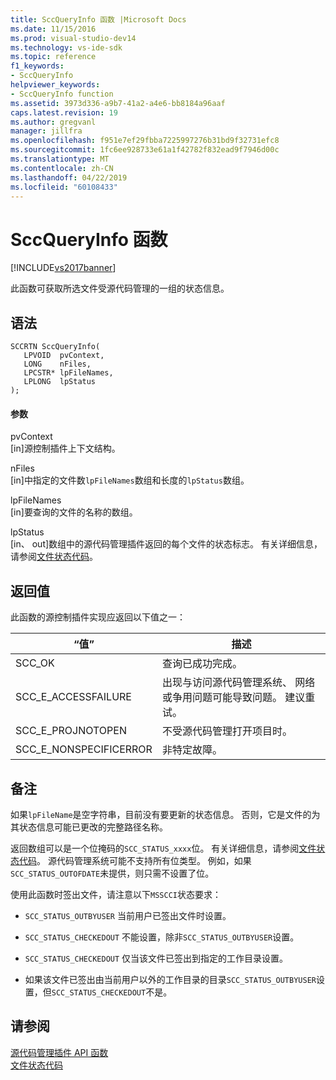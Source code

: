 ```yaml
---
title: SccQueryInfo 函数 |Microsoft Docs
ms.date: 11/15/2016
ms.prod: visual-studio-dev14
ms.technology: vs-ide-sdk
ms.topic: reference
f1_keywords:
- SccQueryInfo
helpviewer_keywords:
- SccQueryInfo function
ms.assetid: 3973d336-a9b7-41a2-a4e6-bb8184a96aaf
caps.latest.revision: 19
ms.author: gregvanl
manager: jillfra
ms.openlocfilehash: f951e7ef29fbba7225997276b31bd9f32731efc8
ms.sourcegitcommit: 1fc6ee928733e61a1f42782f832ead9f7946d00c
ms.translationtype: MT
ms.contentlocale: zh-CN
ms.lasthandoff: 04/22/2019
ms.locfileid: "60108433"
---
```

# <a name="sccqueryinfo-function"></a>SccQueryInfo 函数
[!INCLUDE[vs2017banner](../includes/vs2017banner.md)]

此函数可获取所选文件受源代码管理的一组的状态信息。  
  
## <a name="syntax"></a>语法  
  
```cpp#  
SCCRTN SccQueryInfo(  
   LPVOID  pvContext,  
   LONG    nFiles,  
   LPCSTR* lpFileNames,  
   LPLONG  lpStatus  
);  
```  
  
#### <a name="parameters"></a>参数  
 pvContext  
 [in]源控制插件上下文结构。  
  
 nFiles  
 [in]中指定的文件数`lpFileNames`数组和长度的`lpStatus`数组。  
  
 lpFileNames  
 [in]要查询的文件的名称的数组。  
  
 lpStatus  
 [in、 out]数组中的源代码管理插件返回的每个文件的状态标志。 有关详细信息，请参阅[文件状态代码](../extensibility/file-status-code-enumerator.md)。  
  
## <a name="return-value"></a>返回值  
 此函数的源控制插件实现应返回以下值之一：  
  
|“值”|描述|  
|-----------|-----------------|  
|SCC_OK|查询已成功完成。|  
|SCC_E_ACCESSFAILURE|出现与访问源代码管理系统、 网络或争用问题可能导致问题。 建议重试。|  
|SCC_E_PROJNOTOPEN|不受源代码管理打开项目时。|  
|SCC_E_NONSPECIFICERROR|非特定故障。|  
  
## <a name="remarks"></a>备注  
 如果`lpFileName`是空字符串，目前没有要更新的状态信息。 否则，它是文件的为其状态信息可能已更改的完整路径名称。  
  
 返回数组可以是一个位掩码的`SCC_STATUS_xxxx`位。 有关详细信息，请参阅[文件状态代码](../extensibility/file-status-code-enumerator.md)。 源代码管理系统可能不支持所有位类型。 例如，如果`SCC_STATUS_OUTOFDATE`未提供，则只需不设置了位。  
  
 使用此函数时签出文件，请注意以下`MSSCCI`状态要求：  
  
- `SCC_STATUS_OUTBYUSER` 当前用户已签出文件时设置。  
  
- `SCC_STATUS_CHECKEDOUT` 不能设置，除非`SCC_STATUS_OUTBYUSER`设置。  
  
- `SCC_STATUS_CHECKEDOUT` 仅当该文件已签出到指定的工作目录设置。  
  
- 如果该文件已签出由当前用户以外的工作目录的目录`SCC_STATUS_OUTBYUSER`设置，但`SCC_STATUS_CHECKEDOUT`不是。  
  
## <a name="see-also"></a>请参阅  
 [源代码管理插件 API 函数](../extensibility/source-control-plug-in-api-functions.md)   
 [文件状态代码](../extensibility/file-status-code-enumerator.md)
